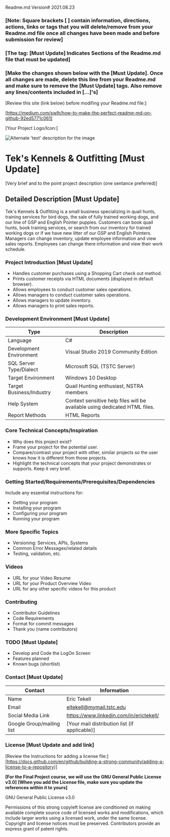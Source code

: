 Readme.md Version# 2021.08.23


### [Note: Square brackets [ ] contain information, directions, actions, links or tags that you will delete/remove from your Readme.md file once all changes have been made and before submission for review]
### [The tag: [Must Update] Indicates Sections of the Readme.md file that must be updated]
### [Make the changes shown below with the [Must Update]. Once all changes are made, delete this line from your Readme.md and make sure to remove the [Must Update] tags. Also remove any lines/contents included in [...]'s]


[Review this site (link below) before modifing your Readme.md file:]

[https://medium.com/swlh/how-to-make-the-perfect-readme-md-on-github-92ed5771c061]


[Your Project Logo/Icon:]

![Alternate 'text' description for the image](https://github.com/JamesFlippin/Final-Project-21SP_StudentTemplate/blob/main/OctoCat_SM.png "My Pet Octocat Logo")

# Tek's Kennels & Outfitting [Must Update]
[Very brief and to the point project description (one sentance preferred)]

## Detailed Description [Must Update]

Tek's Kennels & Outfitting is a small business specializing in quail hunts, training services for bird dogs, the sale of fully trained working dogs, and our line of GSP and English Pointer puppies. Customers can book quail hunts, book training services, or search from our inventory for trained working dogs or if we have new litter of our GSP and English Pointers. Managers can change inventory, update employee information and view sales reports. Employees can change there information and view their work schedule.

### Project Introduction [Must Update]  

- Handles customer purchases using a Shopping Cart check out method.
- Prints customer receipts via HTML documents (displayed in default browser).
- Allows employees to conduct customer sales operations.
- Allows managers to conduct customer sales operations.
- Allows managers to update inventory.
- Allows managers to print sales reports.


### Development Environment [Must Update]

Type | Description
-----|-------------
Language | C#
Development Environment | Visual Studio 2019 Community Edition
SQL Server Type/Dialect | Microsoft SQL (TSTC Server)
Target Environment | Windows 10 Desktop
Target Business/Industry | Quail Hunting enthusiast, NSTRA members
Help System | Context sensitive help files will be available using dedicated HTML files.
Report Methods | HTML Reports

### Core Technical Concepts/Inspiration

- Why does this project exist?
- Frame your project for the potential user. 
- Compare/contrast your project with other, similar projects so the user knows how it is different from those projects.
- Highlight the technical concepts that your project demonstrates or supports. Keep it very brief.

### Getting Started/Requirements/Prerequisites/Dependencies
Include any essential instructions for:
- Getting your program
- Installing your program
- Configuring your program
- Running your program

### More Specific Topics
- Versioning: Services, APIs, Systems
- Common Error Messages/related details
- Testing, validation, etc.

### Videos
- URL for your Video Resume
- URL for your Product Overview Video
- URL for any other specific videos for this product

### Contributing
- Contributor Guidelines
- Code Requirements
- Format for commit messages
- Thank you (name contributors)

### TODO [Must Update]
- Develop and Code the LogOn Screen
- Features planned
- Known bugs (shortlist)

### Contact [Must Update]

Contact | Information
--------|------
Name | Eric Tekell
Email | eltekell@mymail.tstc.edu
Social Media Link | https://www.linkedin.com/in/erictekell/
Google Group/mailing list | [Your mail distribution list (if applicable)]

### License [Must Update and add link]

[Review the Instructions for adding a license file:]
[https://docs.github.com/en/github/building-a-strong-community/adding-a-license-to-a-repository)]

**[For the Final Project course, we will use the GNU General Public License v3.0]**
**[When you add the License file, make sure you update the references within it to yours]**

GNU General Public License v3.0

Permissions of this strong copyleft license are conditioned on making available complete source code of licensed works and modifications, which include larger works using a licensed work, under the same license. Copyright and license notices must be preserved. Contributors provide an express grant of patent rights.
